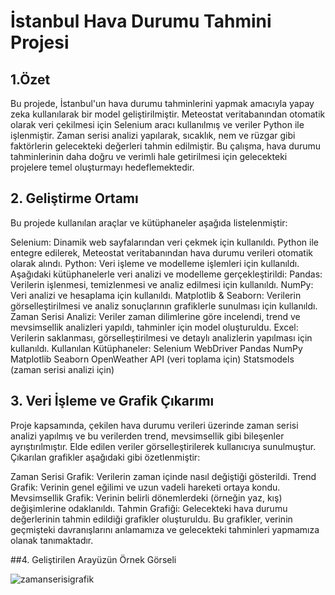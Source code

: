 # İstanbul Hava Durumu Tahmini Projesi
## 1.Özet
Bu projede, İstanbul'un hava durumu tahminlerini yapmak amacıyla yapay zeka kullanılarak bir model geliştirilmiştir. Meteostat veritabanından otomatik olarak veri çekilmesi için Selenium aracı kullanılmış ve veriler Python ile işlenmiştir. Zaman serisi analizi yapılarak, sıcaklık, nem ve rüzgar gibi faktörlerin gelecekteki değerleri tahmin edilmiştir. Bu çalışma, hava durumu tahminlerinin daha doğru ve verimli hale getirilmesi için gelecekteki projelere temel oluşturmayı hedeflemektedir.


## 2. Geliştirme Ortamı
Bu projede kullanılan araçlar ve kütüphaneler aşağıda listelenmiştir:

Selenium: Dinamik web sayfalarından veri çekmek için kullanıldı. Python ile entegre edilerek, Meteostat veritabanından hava durumu verileri otomatik olarak alındı.
Python: Veri işleme ve modelleme işlemleri için kullanıldı. Aşağıdaki kütüphanelerle veri analizi ve modelleme gerçekleştirildi:
Pandas: Verilerin işlenmesi, temizlenmesi ve analiz edilmesi için kullanıldı.
NumPy: Veri analizi ve hesaplama için kullanıldı.
Matplotlib & Seaborn: Verilerin görselleştirilmesi ve analiz sonuçlarının grafiklerle sunulması için kullanıldı.
Zaman Serisi Analizi: Veriler zaman dilimlerine göre incelendi, trend ve mevsimsellik analizleri yapıldı, tahminler için model oluşturuldu.
Excel: Verilerin saklanması, görselleştirilmesi ve detaylı analizlerin yapılması için kullanıldı.
Kullanılan Kütüphaneler:
Selenium WebDriver
Pandas
NumPy
Matplotlib
Seaborn
OpenWeather API (veri toplama için)
Statsmodels (zaman serisi analizi için)

## 3. Veri İşleme ve Grafik Çıkarımı
Proje kapsamında, çekilen hava durumu verileri üzerinde zaman serisi analizi yapılmış ve bu verilerden trend, mevsimsellik gibi bileşenler ayrıştırılmıştır. Elde edilen veriler görselleştirilerek kullanıcıya sunulmuştur. Çıkarılan grafikler aşağıdaki gibi özetlenmiştir:

Zaman Serisi Grafik: Verilerin zaman içinde nasıl değiştiği gösterildi.
Trend Grafik: Verinin genel eğilimi ve uzun vadeli hareketi ortaya kondu.
Mevsimsellik Grafik: Verinin belirli dönemlerdeki (örneğin yaz, kış) değişimlerine odaklanıldı.
Tahmin Grafiği: Gelecekteki hava durumu değerlerinin tahmin edildiği grafikler oluşturuldu.
Bu grafikler, verinin geçmişteki davranışlarını anlamamıza ve gelecekteki tahminleri yapmamıza olanak tanımaktadır.

##4. Geliştirilen Arayüzün Örnek Görseli

![zamanserisigrafik](https://github.com/user-attachments/assets/03bb45a7-e29e-4561-b5d4-2044ddb5ac71)
